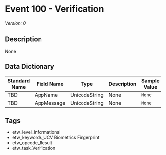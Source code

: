 # Event 100 - Verification
###### Version: 0

## Description
None

## Data Dictionary
|Standard Name|Field Name|Type|Description|Sample Value|
|---|---|---|---|---|
|TBD|AppName|UnicodeString|None|`None`|
|TBD|AppMessage|UnicodeString|None|`None`|

## Tags
* etw_level_Informational
* etw_keywords_UCV Biometrics Fingerprint
* etw_opcode_Result
* etw_task_Verification